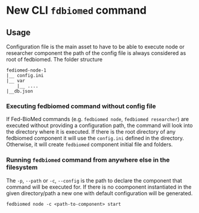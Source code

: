 # New CLI `fdbiomed` command


## Usage

Configuration file is the main asset to have to be able to execute node or researcher component the path of the config file is always considered as root of fedbiomed. The folder structure

```
fediomed-node-1
|__ config.ini
|__ var
    |__ ....
|__db.json

```

### Executing fedbiomed command without config file

If Fed-BioMed commands (e.g. `fedbiomed node`, `fedbiomed researcher`) are executed without providing a configuration path, the command will look into the directory where it is executed. If there is the root directory of any fedbiomed component it will use the `config.ini` defined in the directory. Otherwise, it will create `fedbiomed` component initial file and folders.

### Running `fedbiomed` command from anywhere else in the filesystem


The `-p`, `--path` or `-c`, `--config` is the path to declare the component that command will be executed for. If there is no coomponent instantiated in the given directory/path a new one with default configuration will be generated.

`fedbiomed node -c <path-to-component> start`


